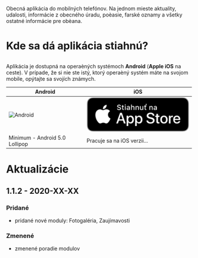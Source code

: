Obecná aplikácia do mobilných telefónov. Na jednom mieste aktuality, udalosti, informácie z obecného úradu, poèasie, farské oznamy a všetky ostatné informácie pre obèana.

# Kde sa dá aplikácia stiahnú?
Aplikácia je dostupná na operaèných systémoch **Android** (**Apple iOS** na ceste). V prípade, že si nie ste istý, ktorý operaèný systém máte na svojom mobile, opýtajte sa svojích známych.

| Android | iOS |
|-----|--------|
|<img src="https://play.google.com/intl/en_us/badges/static/images/badges/sk_badge_web_generic.png" alt="Android" width="350"/>|<img src="resources/Download_on_the_App_Store_Badge_SK_RGB_blk_100317.svg" alt="iOS" width="300"/>|
| Minimum - Android 5.0 Lollipop| Pracuje sa na iOS verzii... |

# Aktualizácie

## 1.1.2 - 2020-XX-XX

### Pridané
- pridané nové moduly: Fotogaléria, Zaujímavosti

### Zmenené
- zmenené poradie modulov

